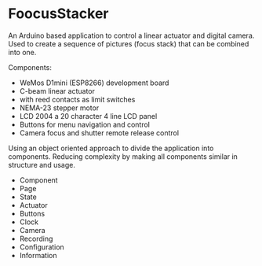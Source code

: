 # FoocusStacker
An Arduino based application to control a linear actuator and digital camera.
Used to create a sequence of pictures (focus stack) that can be combined into one.  

Components:

*   WeMos D1mini (ESP8266) development board
*   C-beam linear actuator
*   with reed contacts as limit switches
*   NEMA-23 stepper motor
*   LCD 2004 a 20 character 4 line LCD panel
*   Buttons for menu navigation and control
*   Camera focus and shutter remote release control
 
Using an object oriented approach to divide the application into components.
Reducing complexity by making all components similar in structure and usage.

*   Component
*   Page
*   State
*   Actuator
*   Buttons
*   Clock
*   Camera
*   Recording
*   Configuration
*   Information

	



   